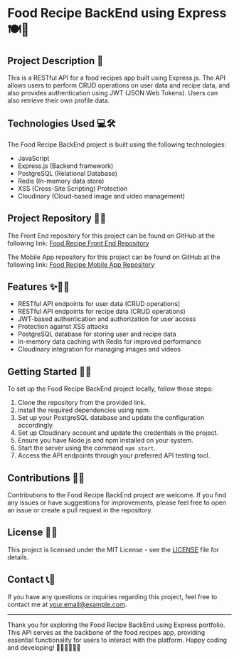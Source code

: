 # Food Recipe BackEnd using Express 🍽️🔧

## Project Description 🚀

This is a RESTful API for a food recipes app built using Express.js. The API allows users to perform CRUD operations on user data and recipe data, and also provides authentication using JWT (JSON Web Tokens). Users can also retrieve their own profile data.

## Technologies Used 💻🛠️

The Food Recipe BackEnd project is built using the following technologies:

- JavaScript
- Express.js (Backend framework)
- PostgreSQL (Relational Database)
- Redis (In-memory data store)
- XSS (Cross-Site Scripting) Protection
- Cloudinary (Cloud-based image and video management)

## Project Repository 📂🔗

The Front End repository for this project can be found on GitHub at the following link:
[Food Recipe Front End Repository](https://github.com/IrhamNfrnda/food-recipe-fe-react)

The Mobile App repository for this project can be found on GitHub at the following link:
[Food Recipe Mobile App Repository](https://github.com/IrhamNfrnda/Food-Recipe-App)

## Features ✨🍔🍰

- RESTful API endpoints for user data (CRUD operations)
- RESTful API endpoints for recipe data (CRUD operations)
- JWT-based authentication and authorization for user access
- Protection against XSS attacks
- PostgreSQL database for storing user and recipe data
- In-memory data caching with Redis for improved performance
- Cloudinary integration for managing images and videos

## Getting Started 🏁🚀

To set up the Food Recipe BackEnd project locally, follow these steps:

1. Clone the repository from the provided link.
2. Install the required dependencies using npm.
3. Set up your PostgreSQL database and update the configuration accordingly.
4. Set up Cloudinary account and update the credentials in the project.
5. Ensure you have Node.js and npm installed on your system.
6. Start the server using the command `npm start`.
7. Access the API endpoints through your preferred API testing tool.

## Contributions 🤝🌟

Contributions to the Food Recipe BackEnd project are welcome. If you find any issues or have suggestions for improvements, please feel free to open an issue or create a pull request in the repository.

## License 📜📝

This project is licensed under the MIT License - see the [LICENSE](LICENSE) file for details.

## Contact 📞📧

If you have any questions or inquiries regarding this project, feel free to contact me at [your.email@example.com](mailto:your.email@example.com).

---

Thank you for exploring the Food Recipe BackEnd using Express portfolio. This API serves as the backbone of the food recipes app, providing essential functionality for users to interact with the platform. Happy coding and developing! 🍳🥗👩‍🍳👨‍🍳
